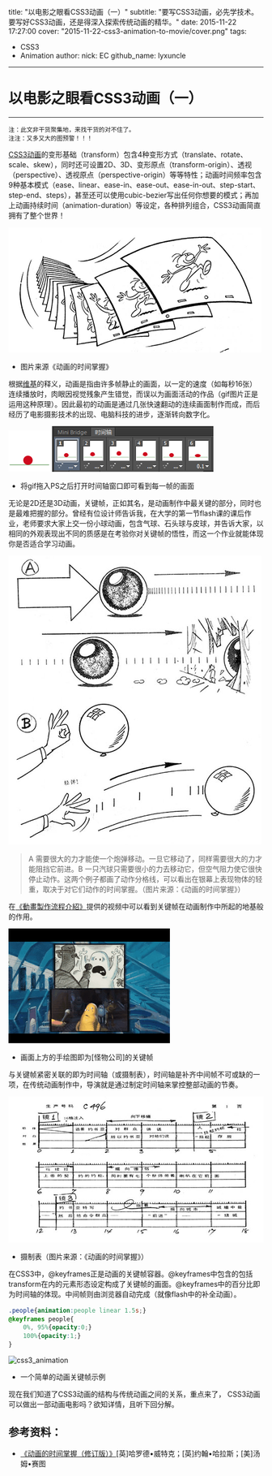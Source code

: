 title: "以电影之眼看CSS3动画（一）"
subtitle: "要写CSS3动画，必先学技术。要写好CSS3动画，还是得深入探索传统动画的精华。"
date: 2015-11-22 17:27:00
cover: "2015-11-22-css3-animation-to-movie/cover.png"
tags: 
 - CSS3
 - Animation
author:
	nick: EC
	github_name: lyxuncle
---
# 以电影之眼看CSS3动画（一）
----------

	注：此文非干货聚集地，来找干货的对不住了。	
	注注：又多又大的图预警！！！


[CSS3动画](http://isux.tencent.com/css3/index.html)的变形基础（transform）包含4种变形方式（translate、rotate、scale、skew），同时还可设置2D、3D、变形原点（transform-origin）、透视（perspective）、透视原点（perspective-origin）等等特性；动画时间频率包含9种基本模式（ease、linear、ease-in、ease-out、ease-in-out、step-start、step-end、steps），甚至还可以使用cubic-bezier写出任何你想要的模式；再加上动画持续时间（animation-duration）等设定，各种排列组合，CSS3动画简直拥有了整个世界！

![trandition_animation](/img/post/2015-11-22-css3-animation-to-movie/1-1_trandition_animation.png)
 
- 图片来源《动画的时间掌握》

根据[维基](http://zh.wikipedia.org/wiki/%E5%8A%A8%E7%94%BB)的释义，动画是指由许多帧静止的画面，以一定的速度（如每秒16张）连续播放时，肉眼因视觉残象产生错觉，而误以为画面活动的作品（gif图片正是运用这种原理）。因此最初的动画是通过几张快速翻动的连续画面制作而成，而后经历了电影摄影技术的出现、电脑科技的进步，逐渐转向数字化。

![bouncing_ball](/img/post/2015-11-22-css3-animation-to-movie/1-2_bouncing_ball.gif)
![boucing_ball_frames](/img/post/2015-11-22-css3-animation-to-movie/1-3_boucing_ball_frames.png)
 
- 将gif拖入PS之后打开时间轴窗口即可看到每一帧的画面

无论是2D还是3D动画，关键帧，正如其名，是动画制作中最关键的部分，同时也是最难把握的部分。曾经有位设计师告诉我，在大学的第一节flash课的课后作业，老师要求大家上交一份小球动画，包含气球、石头球与皮球，并告诉大家，以相同的外观表现出不同的质感是在考验你对关键帧的悟性，而这一个作业就能体现你是否适合学习动画。

![quality_of_ball](/img/post/2015-11-22-css3-animation-to-movie/1-4_quality_of_ball.png )

> A 需要很大的力才能使一个炮弹移动。一旦它移动了，同样需要很大的力才能阻挡它前进。B 一只汽球只需要很小的力去移动它，但空气阻力使它很快停止动作。这两个例子都画了动作分格线，可以看出在银幕上表现物体的轻重，取决于对它们动作的时间掌握。（图片来源：《动画的时间掌握》）

在[《動畫製作流程介紹》](http://cghappening.blogspot.com/2011/02/blog-post_23.html)提供的视频中可以看到关键帧在动画制作中所起的地基般的作用。

![story_board_of_Monster_Inc](/img/post/2015-11-22-css3-animation-to-movie/1-5_story_board_of_Monster_Inc.gif)
 
- 画面上方的手绘图即为[怪物公司]的关键帧

与关键帧紧密关联的即为时间轴（或摄制表），时间轴是补齐中间帧不可或缺的一项，在传统动画制作中，导演就是通过制定时间轴来掌控整部动画的节奏。

![continuity](/img/post/2015-11-22-css3-animation-to-movie/1-6_continuity.jpg)

- 摄制表（图片来源：《动画的时间掌握》）

在CSS3中，@keyframes正是动画的关键帧容器。@keyframes中包含的包括transform在内的元素形态设定构成了关键帧的画面。@keyframes中的百分比即为时间轴的体现。中间帧则由浏览器自动完成（就像flash中的补全动画）。

``` css
.people{animation:people linear 1.5s;}
@keyframes people{
	0%, 95%{opacity:0;}
	100%{opacity:1;}
}
```
![css3_animation](/img/post/2015-11-22-css3-animation-to-movie/1-7_css3_animation_2.png)

- 一个简单的动画关键帧示例

现在我们知道了CSS3动画的结构与传统动画之间的关系，重点来了， CSS3动画可以做出一部动画电影吗？欲知详情，且听下回分解。

## 参考资料：

- [《动画的时间掌握（修订版）》](http://www.amazon.cn/%E5%8A%A8%E7%94%BB%E7%9A%84%E6%97%B6%E9%97%B4%E6%8E%8C%E6%8F%A1-%E5%93%88%E7%BD%97%E5%BE%B7%E2%80%A2%E5%A8%81%E7%89%B9%E5%85%8B/dp/B0094N5III/ref=sr_1_1?ie=UTF8&qid=1420369719&sr=8-1&keywords=%E5%8A%A8%E7%94%BB%E7%9A%84%E6%97%B6%E9%97%B4%E6%8E%8C%E6%8F%A1)[英]哈罗德•威特克；[英]约翰•哈拉斯；[美]汤姆•赛图
